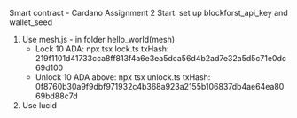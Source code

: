 Smart contract - Cardano
Assignment 2
Start: set up blockforst_api_key and wallet_seed
1. Use mesh.js - in folder hello_world(mesh)
    - Lock 10 ADA: npx tsx lock.ts
    txHash: 219f1101d41733cca8ff813f4a6e3ea5dca56d4b2ad7e32a5d5c71e0dc69d100
    - Unlock 10 ADA above: npx tsx unlock.ts
    txHash: 0f8760b30a9f9dbf971932c4b368a923a2155b106837db4ae64ea8069bd88c7d
2. Use lucid